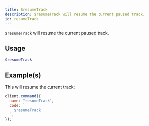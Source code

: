 ```yaml
---
title: $resumeTrack
description: $resumeTrack will resume the current paused track.
id: resumeTrack
---
```


`$resumeTrack` will resume the current paused track.

## Usage

```php
$resumeTrack
```

## Example(s)

This will resume the current track:

```javascript
client.command({
  name: "resumeTrack",
  code: `
    $resumeTrack
  `,
});
```
